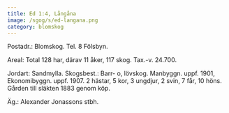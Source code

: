 ```yaml
---
title: Ed 1:4, Långåna
image: /sgog/s/ed-langana.png
category: blomskog
---
```


Postadr.: Blomskog. Tel. 8 Fölsbyn.

Areal: Total 128 har, därav 11 åker, 117 skog. Tax.-v. 24.700.

Jordart: Sandmylla. Skogsbest.: Barr- o, lövskog. Manbyggn. uppf. 1901,
Ekonomibyggn. uppf. 1907. 2 hästar, 5 kor, 3 ungdjur, 2 svin, 7 får, 10 höns.
Gården till släkten 1883 genom köp.

Äg.: Alexander Jonassons stbh.
